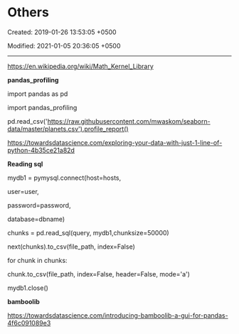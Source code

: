 # Others

Created: 2019-01-26 13:53:05 +0500

Modified: 2021-01-05 20:36:05 +0500

---

<https://en.wikipedia.org/wiki/Math_Kernel_Library>



**pandas_profiling**

import pandas as pd

import pandas_profiling

pd.read_csv('<https://raw.githubusercontent.com/mwaskom/seaborn-data/master/planets.csv').profile_report()>



<https://towardsdatascience.com/exploring-your-data-with-just-1-line-of-python-4b35ce21a82d>



**Reading sql**

mydb1 = pymysql.connect(host=hosts,

user=user,

password=password,

database=dbname)



chunks = pd.read_sql(query, mydb1,chunksize=50000)

next(chunks).to_csv(file_path, index=False)



for chunk in chunks:

chunk.to_csv(file_path, index=False, header=False, mode='a')



mydb1.close()



**bamboolib**

<https://towardsdatascience.com/introducing-bamboolib-a-gui-for-pandas-4f6c091089e3>




